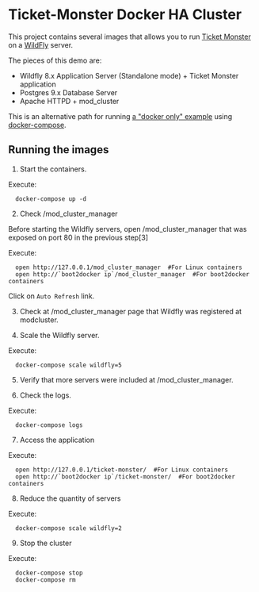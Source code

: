 # Ticket-Monster Docker HA Cluster



This project contains several images that allows you to run [Ticket Monster](http://www.jboss.org/ticket-monster/) on a [WildFly](http://www.wildfly.org) server.

The pieces of this demo are:

- Wildfly 8.x Application Server (Standalone mode) + Ticket Monster application
- Postgres 9.x Database Server
- Apache HTTPD + mod_cluster

This is an alternative path for running [a "docker only" example](../Dockerfiles/ticketmonster) using [docker-compose](http://docs.docker.com/compose).

## Running the images


1. Start the containers.

  Execute:

      docker-compose up -d


2. Check /mod_cluster_manager

  Before starting the Wildfly servers, open /mod_cluster_manager that was exposed on port 80 in the previous step[3]

  Execute:

      open http://127.0.0.1/mod_cluster_manager  #For Linux containers
      open http://`boot2docker ip`/mod_cluster_manager  #For boot2docker containers

  Click on `Auto Refresh` link.

3. Check at /mod_cluster_manager page that Wildfly was registered at modcluster.

4. Scale the Wildfly server.

  Execute:

      docker-compose scale wildfly=5

5. Verify that more servers were included at /mod_cluster_manager.

6. Check the logs.

  Execute:
  
      docker-compose logs

7. Access the application

  Execute:

      open http://127.0.0.1/ticket-monster/  #For Linux containers
      open http://`boot2docker ip`/ticket-monster/  #For boot2docker containers

8. Reduce the quantity of servers

  Execute:

      docker-compose scale wildfly=2


9. Stop the cluster

  Execute:

      docker-compose stop
      docker-compose rm

